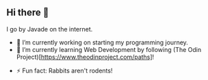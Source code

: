 ## Hi there 👋

I go by Javade on the internet.

<!--
**J4V4D3/J4V4D3** is a ✨ _special_ ✨ repository because its `README.md` (this file) appears on your GitHub profile.

Here are some ideas to get you started:
-->

- 🔭 I’m currently working on starting my programming journey.
- 🌱 I’m currently learning Web Development by following (The Odin Project)[https://www.theodinproject.com/paths]!
<!--
- 👯 I’m looking to collaborate on ...
- 🤔 I’m looking for help with ...
- 💬 Ask me about ...
- 📫 How to reach me: ...
-->
- ⚡ Fun fact: Rabbits aren't rodents!
 
